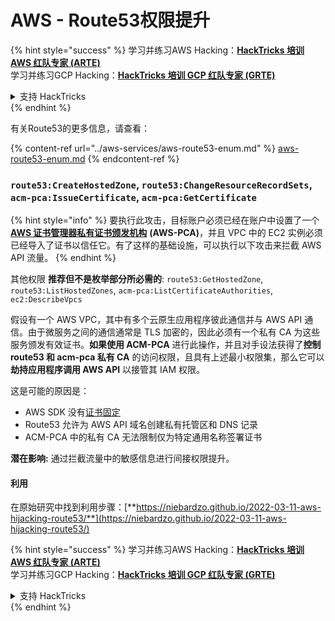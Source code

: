 # AWS - Route53权限提升

{% hint style="success" %}
学习并练习AWS Hacking：<img src="/.gitbook/assets/image.png" alt="" data-size="line">[**HackTricks 培训 AWS 红队专家 (ARTE)**](https://training.hacktricks.xyz/courses/arte)<img src="/.gitbook/assets/image.png" alt="" data-size="line">\
学习并练习GCP Hacking：<img src="/.gitbook/assets/image (2).png" alt="" data-size="line">[**HackTricks 培训 GCP 红队专家 (GRTE)**<img src="/.gitbook/assets/image (2).png" alt="" data-size="line">](https://training.hacktricks.xyz/courses/grte)

<details>

<summary>支持 HackTricks</summary>

* 查看[**订阅计划**](https://github.com/sponsors/carlospolop)!
* **加入** 💬 [**Discord 群组**](https://discord.gg/hRep4RUj7f) 或 [**电报群组**](https://t.me/peass) 或 **关注**我们的**Twitter** 🐦 [**@hacktricks\_live**](https://twitter.com/hacktricks\_live)**.**
* 通过向[**HackTricks**](https://github.com/carlospolop/hacktricks)和[**HackTricks Cloud**](https://github.com/carlospolop/hacktricks-cloud) github 仓库提交 PR 来分享黑客技巧。

</details>
{% endhint %}

有关Route53的更多信息，请查看：

{% content-ref url="../aws-services/aws-route53-enum.md" %}
[aws-route53-enum.md](../aws-services/aws-route53-enum.md)
{% endcontent-ref %}

### `route53:CreateHostedZone`, `route53:ChangeResourceRecordSets`, `acm-pca:IssueCertificate`, `acm-pca:GetCertificate`

{% hint style="info" %}
要执行此攻击，目标账户必须已经在账户中设置了一个[**AWS 证书管理器私有证书颁发机构**](https://aws.amazon.com/certificate-manager/private-certificate-authority/) **(AWS-PCA)**，并且 VPC 中的 EC2 实例必须已经导入了证书以信任它。有了这样的基础设施，可以执行以下攻击来拦截 AWS API 流量。
{% endhint %}

其他权限 **推荐但不是枚举部分所必需的**: `route53:GetHostedZone`, `route53:ListHostedZones`, `acm-pca:ListCertificateAuthorities`, `ec2:DescribeVpcs`

假设有一个 AWS VPC，其中有多个云原生应用程序彼此通信并与 AWS API 通信。由于微服务之间的通信通常是 TLS 加密的，因此必须有一个私有 CA 为这些服务颁发有效证书。**如果使用 ACM-PCA** 进行此操作，并且对手设法获得了**控制 route53 和 acm-pca 私有 CA** 的访问权限，且具有上述最小权限集，那么它可以**劫持应用程序调用 AWS API** 以接管其 IAM 权限。

这是可能的原因是：

* AWS SDK 没有[证书固定](https://www.digicert.com/blog/certificate-pinning-what-is-certificate-pinning)
* Route53 允许为 AWS API 域名创建私有托管区和 DNS 记录
* ACM-PCA 中的私有 CA 无法限制仅为特定通用名称签署证书

**潜在影响:** 通过拦截流量中的敏感信息进行间接权限提升。

#### 利用 <a href="#discovery" id="discovery"></a>

在原始研究中找到利用步骤：[**https://niebardzo.github.io/2022-03-11-aws-hijacking-route53/**](https://niebardzo.github.io/2022-03-11-aws-hijacking-route53/)

{% hint style="success" %}
学习并练习AWS Hacking：<img src="/.gitbook/assets/image.png" alt="" data-size="line">[**HackTricks 培训 AWS 红队专家 (ARTE)**](https://training.hacktricks.xyz/courses/arte)<img src="/.gitbook/assets/image.png" alt="" data-size="line">\
学习并练习GCP Hacking：<img src="/.gitbook/assets/image (2).png" alt="" data-size="line">[**HackTricks 培训 GCP 红队专家 (GRTE)**<img src="/.gitbook/assets/image (2).png" alt="" data-size="line">](https://training.hacktricks.xyz/courses/grte)

<details>

<summary>支持 HackTricks</summary>

* 查看[**订阅计划**](https://github.com/sponsors/carlospolop)!
* **加入** 💬 [**Discord 群组**](https://discord.gg/hRep4RUj7f) 或 [**电报群组**](https://t.me/peass) 或 **关注**我们的**Twitter** 🐦 [**@hacktricks\_live**](https://twitter.com/hacktricks\_live)**.**
* 通过向[**HackTricks**](https://github.com/carlospolop/hacktricks)和[**HackTricks Cloud**](https://github.com/carlospolop/hacktricks-cloud) github 仓库提交 PR 来分享黑客技巧。

</details>
{% endhint %}
